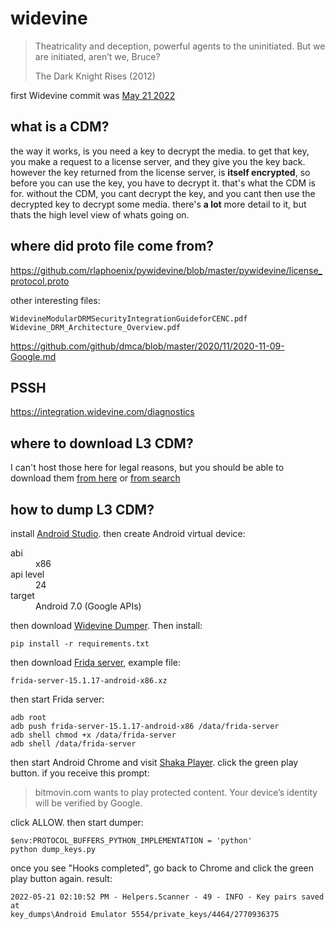# widevine

> Theatricality and deception, powerful agents to the uninitiated. But we are
> initiated, aren’t we, Bruce?
>
> The Dark Knight Rises (2012)

first Widevine commit was
[May 21 2022](//github.com/gucio321/mech/commit/9d3dff51)

## what is a CDM?

the way it works, is you need a key to decrypt the media. to get that key, you
make a request to a license server, and they give you the key back. however the
key returned from the license server, is **itself encrypted**, so before you can
use the key, you have to decrypt it. that's what the CDM is for. without the
CDM, you cant decrypt the key, and you cant then use the decrypted key to
decrypt some media. there's **a lot** more detail to it, but thats the high
level view of whats going on.

## where did proto file come from?

<https://github.com/rlaphoenix/pywidevine/blob/master/pywidevine/license_protocol.proto>

other interesting files:

~~~
WidevineModularDRMSecurityIntegrationGuideforCENC.pdf
Widevine_DRM_Architecture_Overview.pdf
~~~

https://github.com/github/dmca/blob/master/2020/11/2020-11-09-Google.md

## PSSH

https://integration.widevine.com/diagnostics

## where to download L3 CDM?

I can't host those here for legal reasons, but you should be able to download
them [from here](//github.com/Jnzzi/4464_L3-CDM) or
[from search](//github.com/search?q=L3+CDM)

## how to dump L3 CDM?

install [Android Studio][1]. then create Android virtual device:

<dl>
   <dt>abi</dt>
   <dd>x86</dd>
   <dt>api level</dt>
   <dd>24</dd>
   <dt>target</dt>
   <dd>Android 7.0 (Google APIs)</dd>
</dl>

then download [Widevine Dumper][2]. Then install:

~~~
pip install -r requirements.txt
~~~

then download [Frida server][3], example file:

~~~
frida-server-15.1.17-android-x86.xz
~~~

then start Frida server:

~~~
adb root
adb push frida-server-15.1.17-android-x86 /data/frida-server
adb shell chmod +x /data/frida-server
adb shell /data/frida-server
~~~

then start Android Chrome and visit [Shaka Player][4]. click the green play
button. if you receive this prompt:

> bitmovin.com wants to play protected content. Your device’s identity will be
> verified by Google.

click ALLOW. then start dumper:

~~~
$env:PROTOCOL_BUFFERS_PYTHON_IMPLEMENTATION = 'python'
python dump_keys.py
~~~

once you see "Hooks completed", go back to Chrome and click the green play
button again. result:

~~~
2022-05-21 02:10:52 PM - Helpers.Scanner - 49 - INFO - Key pairs saved at
key_dumps\Android Emulator 5554/private_keys/4464/2770936375
~~~

[1]://developer.android.com/studio
[2]://github.com/wvdumper/dumper
[3]://github.com/frida/frida/releases
[4]://integration.widevine.com/player
